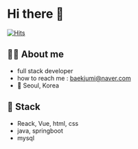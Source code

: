# Hi there 👋
[![Hits](https://hits.seeyoufarm.com/api/count/incr/badge.svg?url=https%3A%2F%2Fgithub.com%2Fjumib%2Fhit-counter&count_bg=%23043B7A&title_bg=%234D7DDF&icon=github.svg&icon_color=%23E7E7E7&title=hits&edge_flat=false)](https://hits.seeyoufarm.com)


## 👩‍💻 About me

  -  full stack developer
  - how to reach me : baekjumi@naver.com
  - 📍 Seoul, Korea

 
## 💫 Stack

  -  Reack, Vue, html, css
  - java, springboot
  - mysql 

<!--
**jumib/jumib** is a ✨ _special_ ✨ repository because its `README.md` (this file) appears on your GitHub profile.

Here are some ideas to get you started:

- 🔭 I’m currently working on ...
- 🌱 I’m currently learning ...
- 👯 I’m looking to collaborate on ...
- 🤔 I’m looking for help with ...
- 💬 Ask me about ...
- 📫 How to reach me: ...
- 😄 Pronouns: ...
- ⚡ Fun fact: ...
-->
